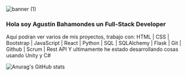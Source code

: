 ![banner (1)](https://github.com/AbsolucionArtistica/AbsolucionArtistica/assets/122127365/1668e984-a4a3-44ce-8972-3581f2782301)

### Hola soy Agustín Bahamondes un Full-Stack Developer
Aquí podran ver varios de mis proyectos, trabajo con:
HTML | CSS | Bootstrap | JavaScript | React | Python | SQL | SQLAlchemy | Flask | Git | Github | Scrum | Rest API
Y ultimamente he estado desarrollando cosas usando Unity y C#



![Anurag's GitHub stats](https://github-readme-stats.vercel.app/api?username=AbsolucionArtistica&show_icons=true&theme=radical)
<!--
**AbsolucionArtistica/AbsolucionArtistica** is a ✨ _special_ ✨ repository because its `README.md` (this file) appears on your GitHub profile.

Here are some ideas to get you started:

- 🔭 I’m currently working on ...
- 🌱 I’m currently learning ...
- 👯 I’m looking to collaborate on ...
- 🤔 I’m looking for help with ...
- 💬 Ask me about ...
- 📫 How to reach me: ...
- 😄 Pronouns: ...
- ⚡ Fun fact: ...
-->

